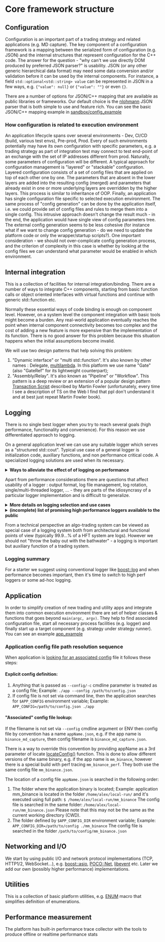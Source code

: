 # Core framework structure

## Configuration
Configuration is an important part of a trading strategy and related applications (e.g. MD capture). The key component of a configuration framework is a mapping between the serialized form of configuration (e.g. JSON) and the internal structures that represent configuration for the C++ code. The answer for the question - "why can't we use directly DOM produced by preferred JSON parser?" is usability. JSON (or any other generic hierarchical data format) may need some data conversion and/or validation before it can be used by the internal components. For instance, a field `std::optional<std::string> value` can be represented in JSON in a few ways, e.g. `{"value": null}` or `{"value": ""}` or even `{}`.

There are a number of options for JSON/C++ mapping that are available as public libraries or frameworks. Our default choice is the [nlohmann](https://github.com/nlohmann/json) JSON parser that is both simple to use and feature rich. You can see the basic JSON/C++ mapping example in [sandbox/config_example](../apps/sandbox/config_example/main.cpp)

### How configuration is related to execution environment
An application lifecycle spans over several environments - Dev, CI/CD (build, various test envs), Pre-prod, Prod. Every of such environments potentially may have its own configuration with specific parameters, e.g. a trading strategy as part of integration test may connect to test end-point of an exchange with the set of IP addresses different from prod. Naturally, some parameters of configuration will be different. A typical approach for configuration management is "layered" or "stackable" configuration. Layered configuration consists of a set of config files that are applied on top of each other one by one. The parameters that are absent in the lower layers are added into the resulting config (merged) and parameters that already exist in one or more underlying layers are overridden by the higher layers. This process is similar to inheritance of OOP. Finally, an application has single configuration file specific to selected execution environment.
The same process of "config generation" can be done by the application itself, i.e. we could provide set of config files and rules to merge them into a single config. This intrusive approach doesn't change the result much - in the end, the application would have single view of config parameters tree. The external config generation seems to be less cohesive (for instance what if we want to change config generation - do we need to update the platform code or only the wrapper/startup scripts?).
One important consideration - we should not over-complicate config generation process, and the criterion of complexity in this case is whether by looking at the config files we can understand what parameter would be enabled in which environment.

## Internal integration
This is a collection of facilities for internal integration/binding. There are a number of ways to integrate C++ components, starting from basic function calls or object oriented interfaces with virtual functions and continue with generic std::function etc.

Normally these essential ways of code binding is enough on component level. However, on a system level the component integration with basic tools might become a burden. Any real-world application eventually reaches the point when internal component connectivity becomes too complex and the cost of adding a new feature is more expensive than the implementation of its function. There is no good answer for this problem because this situation happens when the initial assumptions become invalid.

We will use two design patterns that help solving this problem:
1. "Dynamic interface" or "multi std::function". It's also known by other names : Delegate, [multilambda](https://www.scs.stanford.edu/~dm/blog/param-pack.html#multilambda). In this platform we use name "Gate" (also "GateRef" for its lightweight counterpart);
2. "Assembly/Relay". It's also known as "Pipeline" or "Workflow". This pattern is a deep review or an extension of a popular design pattern [Transaction Script](https://martinfowler.comb/eaaCatalog/transactionScript.html) described by Martin Fowler (unfortunately, every time I see a description of TS on the Web I find that ppl don't understand it and at best just repeat Martin Fowler book).

## Logging
There is no single best logger when you try to reach several goals (high performance, functionality and convenience). For this reason we use differentiated approach to logging.

On a general application level we can use any suitable logger which serves as a "structured std::cout". Typical use case of a general logger is initialization code, auxillary functions, and non performance critical code. A specialized logging solutions are used when its necessary.

<details>
<summary><b>Ways to alleviate the effect of of logging on performance</b></summary>

A trading platform should be more careful with "critical path" logging. The best answer is not to log at all (for many reasons, staring from the fact that usually a general logger contains "global lock" and implicitly synchronizes the app threads), however, if the logging is necessary there are options:
1. To log after the critical path - e.g. for the case of processing a market event, we could log when it was received, during processing or after it was processed. The later choice is always preferred for the latency purpose. The problem here is reordering of the log messages, for instance if the processing of an event has several stages (Receive Market Data -> Update Order Book -> Update Indicators -> Create order -> Send order) and we log after every stage is done, than the log messages will be in the opposite order (assuming that all stages are implemented as function that calls next stage);
2. To buffer log messages and dump buffered messages after the processing is done - it's a viable option that tolerates minor overhead of time and space;
3. Some logs are actually traces (e.g. reading CPU timestamp counter), so they can be treated as low-overhead special case;
4. For any type of logging its helpful to separate the stages of logging : data collection, formatting, dumping, and offload as much as possible from the critical path. One big question that helps to improve the latency is "do you really need to log now?" - in many cases it's tolerable to have a gap between the time when the event of interest happened and the time when information about this event reached a log file. Moreover this gap exists even with the naive logging using output to stdout, e.g. `std::cout` is a buffered output, so before `std::flush` we don't know if the data is sent from buffer to the file (stdout), and after that before we `fdatasync` the file descriptor we don't know if OS has sent the data to the actual physical storage. And even after that there is a minor chance that physical device would fail to persist data (e.g. due to power surge);
5. Another useful idea is that some mutable data is actually constant while application is logging it, e.g. there is no point in getting new timestamp every time you are logging something during critical path.

</details>

Apart from performance considerations there are questions that affect usability of a logger : output format, log file management, log rotation, single/multi-threaded logger, ... - they are parts of the idiosyncrasy of a particular logger implementation and is difficult to generalize.

<details>
<summary><b>More details on logging selection and use cases</b></summary>

The platform will use [boost::log](https://www.boost.org/doc/libs/1_82_0/libs/log/doc/html/index.html) library as a general purpose logger (please see [mini-example](../apps/sandbox/logger_example/main.cpp)). For the critical path we will use ad-hoc hybrid solution that is more similar to tracing rather than logging (TBD).
The general app logging system will support 2 levels of logging:
1. The global logger is initialized at the application start:
    ```
    BOOST_LOG_INLINE_GLOBAL_LOGGER_DEFAULT(appLogger, src::logger_mt)
    ```
    The global appLogger will have the following format (fields: timestamp, severity, filename:line and log message):
    ```
    2024-11-24 07:37:06.712746 DEBUG FileName.h:43 This is debug message with some data : 123
    2024-11-24 07:37:07.712746 INFO  FileName.h:43 This is info message
    2024-11-24 07:37:08.123456 WARN  FileName.h:43 This is warning message
    2024-11-24 07:37:09.123456 ERROR FileName.h:43 This is error message
    ```
    The global logger will be available via set of convenient macros, e.g.:
    ```
    LOG_DEBUG("This is debug message with some data : " << 1 << 2 << 3);
    LOG_INFO(...)
    LOG_WARN(...)
    LOG_ERROR(...)
    ```
    Another version if the logger macros accepts the logger as the first parameter:
    ```
    auto& logger = appLogger::get(); //..."cache" the reference to global logger so you call singleton every time.
    ...
    LOG_DEBUG(logger, "This is debug message with some data : " << 1 << 2 << 3);
    LOG_INFO(logger, ...)
    LOG_WARN(logger, ...)
    LOG_ERROR(logger, ...)
    ```

The global logger is configured on application level with the options:

* filename/console (default : console)
* rotation policy (default: every 10 megabytes, and on midnight UTC)
* format (default format is described above)

2. A local logger is initialized by any component if it needs to define specific logging format or mode, for example:

* Add a tag for simpler filtering, e.g.:
```
2024-11-24 07:37:07.712746 INFO  [FEEDER] FileName.h:43 This is feeder log message
2024-11-24 07:37:07.712746 INFO  [TRADING] FileName.h:43 This is trading strategy log message
```
* Use single threaded logger for less overhead compare to multi-threaded version;
* Use different severity for the message of specific component. For instance, if we are more interested in detailed logging from a trading strategy (severity : info) and less interested in the feeder logs (severity : warning).

</details>

<details>
<summary><b>(incomplete) list of promising high performance loggers available to the public</b></summary>
These loggers offer higher performance however they are more difficult to use. We can consider them when the platform becomes more mature.

1. [spdlog](https://github.com/gabime/spdlog);
2. [binlog](https://github.com/morganstanley/binlog);
3. [NanoLog](https://github.com/PlatformLab/NanoLog) with [explanatory paper](https://www.usenix.org/system/files/conference/atc18/atc18-yang.pdf);

</details>

From a technical perspective an algo-trading system can be viewed as special case of a logging system both from architectural and functional points of view (typically 99.9...% of a HFT system are logs). However we should not "throw the baby out with the bathwater" - a logging is important but auxiliary function of a trading system.

### Logging summary
For a starter we suggest using conventional logger like [boost::log](https://www.boost.org/doc/libs/1_82_0/libs/log/doc/html/index.html) and when performance becomes important, then it's time to switch to high perf loggers or some ad-hoc logging.

## Application
In order to simplify creation of new trading and utility apps and integrate them into common execution environment there are set of helper classes & functions that goes beyond `main(argc, argv)`. They help to find associated configuration file, start all necessary process facilities (e.g. logger) and finally start up a target component (e.g. strategy under strategy runner). You can see an example [app_example](../apps/sandbox/app_example/main.cpp)

### Application config file path resolution sequence
When application is [looking for an associated config](app/configLocator.h) file it follows these steps:

#### Explicit config definition:
1. Anything that is passed as `--config/-c` cmdline parameter is treated as a config file;
    Example: `./app --config /path/to/config.json`
2. If config file is not set via command line, then the application searches for `$APP_CONFIG` environment variable;
    Example: `APP_CONFIG=/path/to/config.json ./app`

#### "Associated" config file lookup:
If the filename is not set via `--config` cmdline argument or ENV then config file by convention has a name
`appName.json`, e.g. if the app name is `binance_md_capture`, then config filename is `binance_md_capture.json`.

There is a way to override this convention by providing appName as a 3rd parameter of locate [locateConfig()](app/configLocator.h)
function. This is done to allow different versions of the same binary, e.g. if the app name is `mm_binance`, however
there is a special build with perf tracing `mm_binance_perf`. They both use the same config file `mm_binance.json`.

The location of a config file `appName.json` is searched in the following order:
1. The folder where the application binary is located;
    Example: application mm_binance is located in the folder `/home/alex/local-run/` and it's executed using full
    path: `$ /home/alex/local-run/mm_binance`
    The config file is searched in the same folder: `/home/alex/local-run/mm_binance.json`
    Please note that this may not be the same as the current working directory (CWD).
2. The folder defined by `$APP_CONFIG_DIR` environment variable;
    Example: `APP_CONFIG_DIR=/path/to/config ./mm_binance`
    The config file is searched in the folder `/path/to/config/mm_binance.json`

## Networking and I/O
We start by using public I/O and network protocol implementations (TCP, HTTP1/2, WebSocket...), e.g. [boost::asio](https://www.boost.org/doc/libs/1_84_0/doc/html/boost_asio.html), [POCO::Net](https://docs.pocoproject.org/current/Poco.Net.html), [libevent](https://libevent.org/)  etc. Later we add our own (possibly higher performance) implementations.

## Utilities
This is a collection of basic platform utilities, e.g. [ENUM](https://www.scs.stanford.edu/~dm/blog/va-opt.html) macro that simplifies definition of enumerations.

## Performance measurement
The platform has built-in performance trace collector with the tools to produce offline or realtime performance stats

